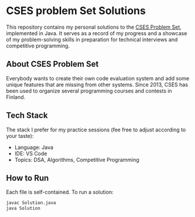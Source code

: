 # CSES problem Set Solutions

This repository contains my personal solutions to the [CSES Problem Set](https://cses.fi/problemset/), implemented in Java. It serves as a record of my progress and a showcase of my problem-solving skills in preparation for technical interviews and competitive programming.

## About CSES Problem Set

Everybody wants to create their own code evaluation system and add some unique features that are missing from other systems. Since 2013, CSES has been used to organize several programming courses and contests in Finland.

## Tech Stack

The stack I prefer for my practice sessions (fee free to adjust according to your taste):

- Language: Java
- IDE: VS Code
- Topics: DSA, Algorithms, Competitive Programming

## How to Run

Each file is self-contained. To run a solution:

```bash
javac Solution.java
java Solution
```
